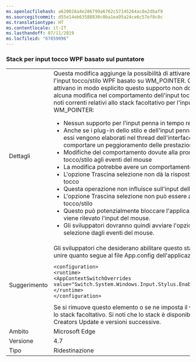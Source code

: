 ```yaml
---
ms.openlocfilehash: a620028a4e286799a6762c57145264ac0e2dbaf9
ms.sourcegitcommit: d55e14eb63588830c0ba1ea95a24ce6c57ef8c8c
ms.translationtype: HT
ms.contentlocale: it-IT
ms.lasthandoff: 07/11/2019
ms.locfileid: "67859096"
---
```

### <a name="wpf-pointer-based-touch-stack"></a>Stack per input tocco WPF basato sul puntatore

|   |   |
|---|---|
|Dettagli|Questa modifica aggiunge la possibilità di attivare uno stack facoltativo per l'input tocco/stilo WPF basato su WM_POINTER.  Gli sviluppatori che non attivano in modo esplicito questo supporto non dovrebbero riscontrare alcuna modifica nel comportamento dell'input tocco/stilo WPF. Problemi noti correnti relativi allo stack facoltativo per l'input tocco/stilo basato su WM_POINTER:<ul><li>Nessun supporto per l'input penna in tempo reale.</li><li>Anche se i plug-in dello stilo e dell'input penna continuano a funzionare, essi vengono elaborati nel thread dell'interfaccia utente, il che può comportare un peggioramento delle prestazioni.</li><li>Modifiche del comportamento dovute alla promozione da eventi di tocco/stilo agli eventi del mouse</li><li>La modifica potrebbe avere un comportamento diverso</li><li>L'opzione Trascina selezione non dà la risposta appropriata per l'input tocco</li><li>Questa operazione non influisce sull'input dello stilo</li><li>L'opzione Trascina selezione non può essere avviata per gli eventi di tocco/stilo</li><li>Questo può potenzialmente bloccare l'applicazione fino a quando non viene rilevato l'input del mouse.</li><li>Gli sviluppatori dovranno quindi avviare l'opzione di trascinamento della selezione dagli eventi del mouse.</li></ul>|
|Suggerimento|Gli sviluppatori che desiderano abilitare questo stack possono aggiungere o unire quanto segue al file App.config dell'applicazione:<pre><code class="lang-xml">&lt;configuration&gt;&#13;&#10;&lt;runtime&gt;&#13;&#10;&lt;AppContextSwitchOverrides value=&quot;Switch.System.Windows.Input.Stylus.EnablePointerSupport=true&quot;/&gt;&#13;&#10;&lt;/runtime&gt;&#13;&#10;&lt;/configuration&gt;&#13;&#10;</code></pre>Se si rimuove questo elemento o se ne imposta il valore su False si disattiva lo stack facoltativo. Si noti che lo stack è disponibile solo in Windows 10 Creators Update e versioni successive.|
|Ambito|Microsoft Edge|
|Versione|4.7|
|Tipo|Ridestinazione|

